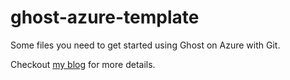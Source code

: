 ghost-azure-template
====================

Some files you need to get started using Ghost on Azure with Git.

Checkout [my blog](http://blog.chrisfraser.co.za/ghost-on-azure-using-git) for more details.

